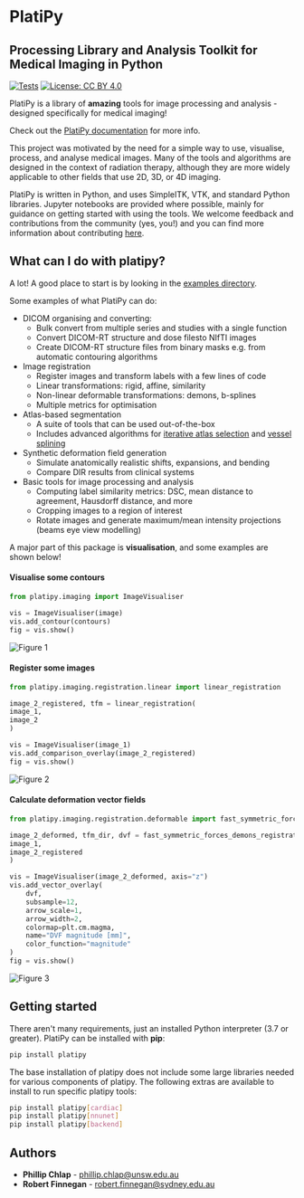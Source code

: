 # PlatiPy

## Processing Library and Analysis Toolkit for Medical Imaging in Python

[![Tests](https://github.com/pyplati/platipy/actions/workflows/pull_request.yml/badge.svg?event=pull_request)](https://github.com/pyplati/platipy/actions/workflows/pull_request.yml)
[![License: CC BY 4.0](https://img.shields.io/badge/License-CC%20BY%204.0-lightgrey.svg)](https://creativecommons.org/licenses/by/4.0/)

PlatiPy is a library of **amazing** tools for image processing and analysis - designed specifically
for medical imaging!

Check out the [PlatiPy documentation](https://pyplati.github.io/platipy/) for more info.

This project was motivated by the need for a simple way to use, visualise, process, and analyse
medical images. Many of the tools and algorithms are designed in the context of radiation therapy,
although they are more widely applicable to other fields that use 2D, 3D, or 4D imaging.

PlatiPy is written in Python, and uses SimpleITK, VTK, and standard Python libraries. Jupyter
notebooks are provided where possible, mainly for guidance on getting started with using the tools.
We welcome feedback and contributions from the community (yes, you!) and you can find more
information about contributing [here](https://pyplati.github.io/platipy/contributing.html).

## What can I do with **platipy**?

A lot! A good place to start is by looking in the
[examples directory](https://github.com/pyplati/platipy/tree/master/examples).

Some examples of what PlatiPy can do:

- DICOM organising and converting:
  - Bulk convert from multiple series and studies with a single function
  - Convert DICOM-RT structure and dose filesto NIfTI images
  - Create DICOM-RT structure files from binary masks e.g. from automatic contouring algorithms
- Image registration
  - Register images and transform labels with a few lines of code
  - Linear transformations: rigid, affine, similarity
  - Non-linear deformable transformations: demons, b-splines
  - Multiple metrics for optimisation
- Atlas-based segmentation
  - A suite of tools that can be used out-of-the-box
  - Includes advanced algorithms for
      [iterative atlas selection](https://doi.org/10.1088/1361-6560/ab652a/) and
      [vessel splining](https://doi.org/10.1088/1361-6560/abcb1d/)
- Synthetic deformation field generation
  - Simulate anatomically realistic shifts, expansions, and bending
  - Compare DIR results from clinical systems
- Basic tools for image processing and analysis
  - Computing label similarity metrics: DSC, mean distance to agreement, Hausdorff distance, and more
  - Cropping images to a region of interest
  - Rotate images and generate maximum/mean intensity projections (beams eye view modelling)

A major part of this package is **visualisation**, and some examples are shown below!

#### Visualise some contours

``` python
from platipy.imaging import ImageVisualiser

vis = ImageVisualiser(image)
vis.add_contour(contours)
fig = vis.show()
```

![Figure 1](assets/figure_1.png)

#### Register some images

```python
from platipy.imaging.registration.linear import linear_registration

image_2_registered, tfm = linear_registration(
image_1,
image_2
)

vis = ImageVisualiser(image_1)
vis.add_comparison_overlay(image_2_registered)
fig = vis.show()
```

![Figure 2](assets/figure_2.png)

#### Calculate deformation vector fields

```python
from platipy.imaging.registration.deformable import fast_symmetric_forces_demons_registration

image_2_deformed, tfm_dir, dvf = fast_symmetric_forces_demons_registration(
image_1,
image_2_registered
)

vis = ImageVisualiser(image_2_deformed, axis="z")
vis.add_vector_overlay(
    dvf,
    subsample=12,
    arrow_scale=1,
    arrow_width=2,
    colormap=plt.cm.magma,
    name="DVF magnitude [mm]",
    color_function="magnitude"
)
fig = vis.show()
```

![Figure 3](assets/figure_3.png)

## Getting started

There aren't many requirements, just an installed Python interpreter (3.7 or greater). PlatiPy can
be installed with **pip**:

```bash
pip install platipy
```

The base installation of platipy does not include some large libraries needed for various
components of platipy. The following extras are available to install to run specific platipy tools:

```bash
pip install platipy[cardiac]
pip install platipy[nnunet]
pip install platipy[backend]
```

## Authors

- **Phillip Chlap** - [phillip.chlap@unsw.edu.au](phillip.chlap@unsw.edu.au)
- **Robert Finnegan** - [robert.finnegan@sydney.edu.au](robert.finnegan@sydney.edu.au)
